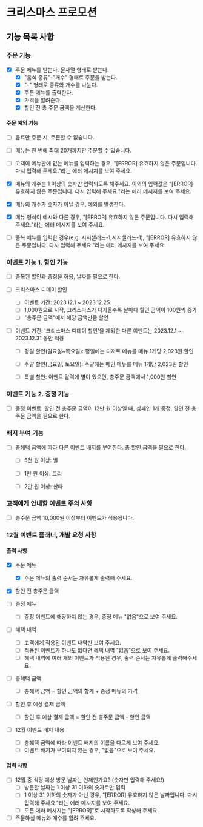 # 크리스마스 프로모션

## 기능 목록 사항
### 주문 기능
- [x] 주문 메뉴를 받는다. 문자열 형태로 받는다.
  - [x] "음식 종류"-"개수" 형태로 주문을 받는다.
  - [x] "-" 형태로 종류와 개수를 나눈다.
  - [x] 주문 메뉴를 출력한다.
  - [x] 가격을 알려준다.
  - [x] 할인 전 총 주문 금액을 계산한다.

#### 주문 예외 기능
- [ ] 음료만 주문 시, 주문할 수 없습니다.

- [ ] 메뉴는 한 번에 최대 20개까지만 주문할 수 있습니다.

- [ ] 고객이 메뉴판에 없는 메뉴를 입력하는 경우, "[ERROR] 유효하지 않은 주문입니다. 다시 입력해 주세요."라는 에러 메시지를 보여 주세요.

- [x] 메뉴의 개수는 1 이상의 숫자만 입력되도록 해주세요. 이외의 입력값은 "[ERROR] 유효하지 않은 주문입니다. 다시 입력해 주세요."라는 에러 메시지를 보여 주세요. 

- [x] 메뉴의 개수가 숫자가 아닐 경우, 예외를 발생한다.

- [x] 메뉴 형식이 예시와 다른 경우, "[ERROR] 유효하지 않은 주문입니다. 다시 입력해 주세요."라는 에러 메시지를 보여 주세요.

- [ ] 중복 메뉴를 입력한 경우(e.g. 시저샐러드-1,시저샐러드-1), "[ERROR] 유효하지 않은 주문입니다. 다시 입력해 주세요."라는 에러 메시지를 보여 주세요.

### 이벤트 기능 1. 할인 기능
- [ ] 중복된 할인과 증정을 허용, 날짜를 필요로 한다.

- [ ] 크리스마스 디데이 할인
  - [ ] 이벤트 기간: 2023.12.1 ~ 2023.12.25
  - [ ] 1,000원으로 시작, 크리스마스가 다가올수록 날마다 할인 금액이 100원씩 증가
  - [ ] "총주문 금액"에서 해당 금액만큼 할인

- [ ] 이벤트 기간: '크리스마스 디데이 할인'을 제외한 다른 이벤트는 2023.12.1 ~ 2023.12.31 동안 적용
  - [ ] 평일 할인(일요일~목요일): 평일에는 디저트 메뉴를 메뉴 1개당 2,023원 할인
  - [ ] 주말 할인(금요일, 토요일): 주말에는 메인 메뉴를 메뉴 1개당 2,023원 할인
  - [ ] 특별 할인: 이벤트 달력에 별이 있으면, 총주문 금액에서 1,000원 할인


### 이벤트 기능 2. 증정 기능
- [ ] 증정 이벤트: 할인 전 총주문 금액이 12만 원 이상일 때, 샴페인 1개 증정. 할인 전 총 주문 금액을 필요로 한다.


### 배지 부여 기능
- [ ] 총혜택 금액에 따라 다른 이벤트 배지를 부여한다. 총 할인 금액을 필요로 한다.
  - [ ] 5천 원 이상: 별
  - [ ] 1만 원 이상: 트리
  - [ ] 2만 원 이상: 산타


### 고객에게 안내할 이벤트 주의 사항
- [ ] 총주문 금액 10,000원 이상부터 이벤트가 적용됩니다.


### 12월 이벤트 플래너, 개발 요청 사항
#### 출력 사항
- [x] 주문 메뉴
  - [x] 주문 메뉴의 출력 순서는 자유롭게 출력해 주세요.

- [x] 할인 전 총주문 금액

- [ ] 증정 메뉴
  - [ ] 증정 이벤트에 해당하지 않는 경우, 증정 메뉴 "없음"으로 보여 주세요.

- [ ] 혜택 내역
  - [ ] 고객에게 적용된 이벤트 내역만 보여 주세요.
  - [ ] 적용된 이벤트가 하나도 없다면 혜택 내역 "없음"으로 보여 주세요.
  - [ ] 혜택 내역에 여러 개의 이벤트가 적용된 경우, 출력 순서는 자유롭게 출력해주세요.

- [ ] 총혜택 금액
  - [ ] 총혜택 금액 = 할인 금액의 합계 + 증정 메뉴의 가격

- [ ] 할인 후 예상 결제 금액
  - [ ] 할인 후 예상 결제 금액 = 할인 전 총주문 금액 - 할인 금액

- [ ] 12월 이벤트 배지 내용
  - [ ] 총혜택 금액에 따라 이벤트 배지의 이름을 다르게 보여 주세요.
  - [ ] 이벤트 배지가 부여되지 않는 경우, "없음"으로 보여 주세요.

#### 입력 사항
- [ ] 12월 중 식당 예상 방문 날짜는 언제인가요? (숫자만 입력해 주세요!)
  - [ ] 방문할 날짜는 1 이상 31 이하의 숫자로만 입력
  - [ ] 1 이상 31 이하의 숫자가 아닌 경우, "[ERROR] 유효하지 않은 날짜입니다. 다시 입력해 주세요."라는 에러 메시지를 보여 주세요.
  - [ ] 모든 에러 메시지는 "[ERROR]"로 시작하도록 작성해 주세요.

- [ ] 주문하실 메뉴와 개수를 알려 주세요.